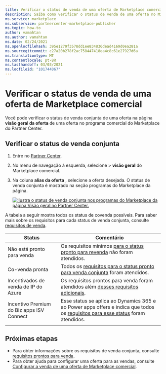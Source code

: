 ```yaml
---
title: Verificar o status de venda de uma oferta de Marketplace comercial | Azure Marketplace
description: Saiba como verificar o status de venda de uma oferta no Microsoft Commercial Marketplace.
ms.service: marketplace
ms.subservice: partnercenter-marketplace-publisher
ms.topic: how-to
author: vamahtan
ms.author: vamahtan
ms.date: 02/24/2021
ms.openlocfilehash: 395e1279f3578dd1ee834836dead4169d0ea281a
ms.sourcegitcommit: c27a20b278f2ac758447418ea4c8c61e27927d6a
ms.translationtype: MT
ms.contentlocale: pt-BR
ms.lasthandoff: 03/03/2021
ms.locfileid: "101744067"
---
```

# <a name="verify-co-sell-status-of-a-commercial-marketplace-offer"></a>Verificar o status de venda de uma oferta de Marketplace comercial

Você pode verificar o status de venda conjunta de uma oferta na página **visão geral da oferta** de uma oferta no programa comercial do Marketplace do Partner Center.

## <a name="verify-co-sell-status"></a>Verificar o status de venda conjunta

1. Entre no [Partner Center](https://partner.microsoft.com/dashboard/home).
1. No menu de navegação à esquerda, selecione   >  **visão geral** do Marketplace comercial.
1. Na coluna **alias da oferta** , selecione a oferta desejada. O status de venda conjunta é mostrado na seção programas do Marketplace da página.

    [![Ilustra o status de venda conjunta nos programas do Marketplace da página Visão geral no Partner Center.](./media/co-sell/co-sell-status.png)](./media//co-sell/co-sell-status.png#lightbox)

A tabela a seguir mostra todos os status de covenda possíveis. Para saber mais sobre os requisitos para cada status de venda conjunta, consulte [requisitos de venda](co-sell-requirements.md).

| Status | Comentário |
| ------------ | ------------- |
| Não está pronto para venda | Os requisitos mínimos [para o status pronto para revenda](#requirements-for-co-sell-ready-status) não foram atendidos. |
| Co-venda pronta | Todos os [requisitos para o status pronto para venda conjunta](#requirements-for-co-sell-ready-status) foram atendidos. |
| Incentivados de venda de IP do Azure | Os requisitos prontos para venda foram atendidos além [desses requisitos adicionais](#requirements-for-IP-Co-sell-incentivized-status). |
| Incentivo Premium do Biz apps ISV Connect  | Esse status se aplica ao Dynamics 365 e ao Power apps offers e indica que todos os [requisitos para esse status](#requirements-for-biz-apps-isv-connect-premium-incentive-status) foram atendidos. |
|||

## <a name="next-steps"></a>Próximas etapas

- Para obter informações sobre os requisitos de venda conjunta, consulte [requisitos prontos para venda](co-sell-requirements.md).
- Para obter ajuda para configurar uma oferta para as vendas, consulte [Configurar a venda de uma oferta de Marketplace comercial](commercial-marketplace-co-sell.md).
